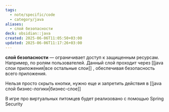 ```yaml
---
tags:
  - note/specific/code
  - category/java
aliases:
  - слой безопасности
deck: obsidian::java
created: 2025-06-06T11:05:50+03:00
updated: 2025-06-06T11:17:26+03:00
---
```


**слой безопасности**
—
ограничивает доступ к защищенным ресурсам. Например, по ролям пользователей.
Данный слой проходит через [[java слои приложения|все остальные слои]] , обеспечивая безопасность всего приложения.

Нельзя просто скрыть кнопки, нужно еще и запретить действия в [[java слой бизнес-логики|бизнес-слое]]

В игре про виртуальных питомцев будет реализовано с помощью Spring Security
